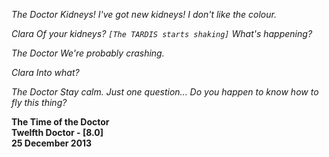 _The Doctor_ _Kidneys! I've got new kidneys! I don't like the colour._

_Clara_ _Of your kidneys? `[The TARDIS starts shaking]` What's happening?_

_The Doctor_ _We're probably crashing._

_Clara_ _Into what?_

_The Doctor_ _Stay calm. Just one question... Do you happen to know how to fly this thing?_

**The Time of the Doctor  
Twelfth Doctor - [8.0]  
25 December 2013**